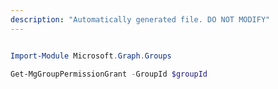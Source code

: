 ```yaml
---
description: "Automatically generated file. DO NOT MODIFY"
---
```


```powershell

Import-Module Microsoft.Graph.Groups

Get-MgGroupPermissionGrant -GroupId $groupId

```